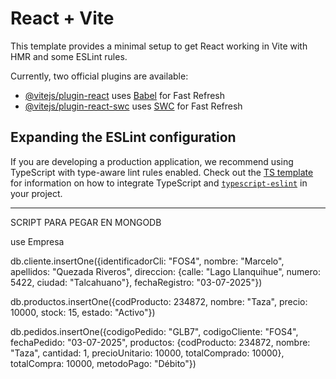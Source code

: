 # React + Vite

This template provides a minimal setup to get React working in Vite with HMR and some ESLint rules.

Currently, two official plugins are available:

- [@vitejs/plugin-react](https://github.com/vitejs/vite-plugin-react/blob/main/packages/plugin-react) uses [Babel](https://babeljs.io/) for Fast Refresh
- [@vitejs/plugin-react-swc](https://github.com/vitejs/vite-plugin-react/blob/main/packages/plugin-react-swc) uses [SWC](https://swc.rs/) for Fast Refresh

## Expanding the ESLint configuration

If you are developing a production application, we recommend using TypeScript with type-aware lint rules enabled. Check out the [TS template](https://github.com/vitejs/vite/tree/main/packages/create-vite/template-react-ts) for information on how to integrate TypeScript and [`typescript-eslint`](https://typescript-eslint.io) in your project.


---------------------------------------------------------------------------------------------------------------------------------------------------------------------------------------

SCRIPT PARA PEGAR EN MONGODB



use Empresa

db.cliente.insertOne({identificadorCli: "FOS4", nombre: "Marcelo", apellidos: "Quezada Riveros", direccion: {calle: "Lago Llanquihue", numero: 5422, ciudad: "Talcahuano"}, fechaRegistro: "03-07-2025"})


db.productos.insertOne({codProducto: 234872, nombre: "Taza", precio: 10000, stock: 15, estado: "Activo"})


db.pedidos.insertOne({codigoPedido: "GLB7", codigoCliente: "FOS4", fechaPedido: "03-07-2025", productos: {codProducto: 234872, nombre: "Taza", cantidad: 1, precioUnitario: 10000, totalComprado: 10000}, totalCompra: 10000, metodoPago: "Débito"})
